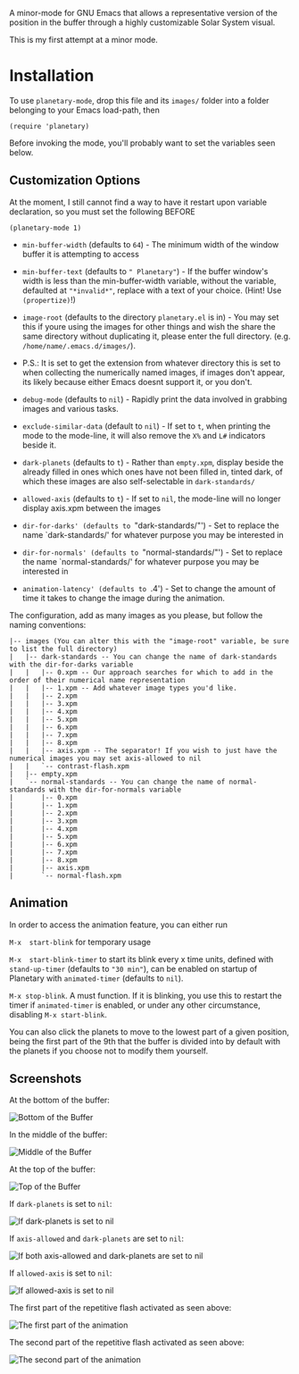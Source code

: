 A minor-mode for GNU Emacs that allows a representative version of the position in the buffer through a highly customizable Solar System visual.

This is my first attempt at a minor mode.

# Installation

To use `planetary-mode`, drop this file and its `images/` folder into a folder belonging to your Emacs load-path, then

```(require 'planetary)```

Before invoking the mode, you'll probably want to set the variables seen below.

## Customization Options

At the moment, I still cannot find a way to have it restart upon variable declaration, so you must set the following BEFORE

`(planetary-mode 1)`

* `min-buffer-width` (defaults to `64`) - The minimum width of the window buffer it is attempting to access 

* `min-buffer-text` (defaults to `" Planetary"`) - If the buffer window's width is less than the min-buffer-width variable, without the variable, defaulted at `"*invalid*"`, replace with a text of your choice. (Hint! Use `(propertize)`!)

* `image-root` (defaults to the directory `planetary.el` is in) - You may set this if youre using the images for other things and wish the share the same directory without duplicating it, please enter the full directory. (e.g. `/home/name/.emacs.d/images/`).
* P.S.: It is set to get the extension from whatever directory this is set to when collecting the numerically named images, if images don't appear, its likely because either Emacs doesnt support it, or you don't.

* `debug-mode` (defaults to `nil`) - Rapidly print the data involved in grabbing images and various tasks.

* `exclude-similar-data` (default to `nil`) - If set to `t`, when printing the mode to the mode-line, it will also remove the `X%` and `L#` indicators beside it.

* `dark-planets` (defaults to `t`) - Rather than `empty.xpm`, display beside the already filled in ones which ones have not been filled in, tinted dark, of which these images are also self-selectable in `dark-standards/`

* `allowed-axis` (defaults to `t`) - If set to `nil`, the mode-line will no longer display axis.xpm between the images

* `dir-for-darks' (defaults to `"dark-standards/"') - Set to replace the name `dark-standards/' for whatever purpose you may be interested in

* `dir-for-normals' (defaults to `"normal-standards/"') - Set to replace the name `normal-standards/' for whatever purpose you may be interested in

* `animation-latency' (defaults to `.4') - Set to change the amount of time it takes to change the image during the animation.

The configuration, add as many images as you please, but follow the naming conventions:

```
|-- images (You can alter this with the "image-root" variable, be sure to list the full directory)
|   |-- dark-standards -- You can change the name of dark-standards with the dir-for-darks variable
|   |   |-- 0.xpm -- Our approach searches for which to add in the order of their numerical name representation
|   |   |-- 1.xpm -- Add whatever image types you'd like.
|   |   |-- 2.xpm
|   |   |-- 3.xpm
|   |   |-- 4.xpm
|   |   |-- 5.xpm
|   |   |-- 6.xpm
|   |   |-- 7.xpm
|   |   |-- 8.xpm
|   |   |-- axis.xpm -- The separator! If you wish to just have the numerical images you may set axis-allowed to nil
|   |   `-- contrast-flash.xpm
|   |-- empty.xpm
|   `-- normal-standards -- You can change the name of normal-standards with the dir-for-normals variable
|       |-- 0.xpm
|       |-- 1.xpm
|       |-- 2.xpm
|       |-- 3.xpm
|       |-- 4.xpm
|       |-- 5.xpm
|       |-- 6.xpm
|       |-- 7.xpm
|       |-- 8.xpm
|       |-- axis.xpm
|       `-- normal-flash.xpm
```

## Animation

In order to access the animation feature, you can either run

```M-x  start-blink``` for temporary usage

```M-x  start-blink-timer``` to start its blink every x time units, defined with `stand-up-timer` (defaults to `"30 min"`), can be enabled on startup of Planetary with `animated-timer` (defaults to `nil`).

```M-x stop-blink```. A must function. If it is blinking, you use this to restart the timer if `animated-timer` is enabled, or under any other circumstance, disabling `M-x start-blink`.

You can also click the planets to move to the lowest part of a given position, being the first part of the 9th that the buffer is divided into by default with the planets if you choose not to modify them yourself.

## Screenshots

At the bottom of the buffer:

![Bottom of the Buffer](./screenshots/buffer-bottom.png)

In the middle of the buffer:

![Middle of the Buffer](./screenshots/mid-buffer.png)

At the top of the buffer:

![Top of the Buffer](./screenshots/top-buffer.png)

If `dark-planets` is set to `nil`:

![If dark-planets is set to nil](./screenshots/dark-planets-nil.png)

If `axis-allowed` and `dark-planets` are set to `nil`:

![If both axis-allowed and dark-planets are set to nil](./screenshots/axis-dark-nil.png)

If `allowed-axis` is set to `nil`:

![If allowed-axis is set to nil](./screenshots/allowed-axis-nil.png)

The first part of the repetitive flash activated as seen above:

![The first part of the animation](./screenshots/normal-flash.png)

The second part of the repetitive flash activated as seen above:

![The second part of the animation](./screenshots/contrasted-flash.png)
